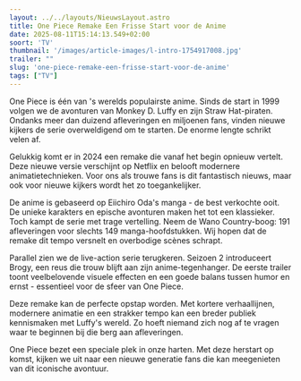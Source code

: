 ```yaml
---
layout: ../../layouts/NieuwsLayout.astro
title: One Piece Remake Een Frisse Start voor de Anime
date: 2025-08-11T15:14:13.549+02:00
soort: 'TV'
thumbnail: '/images/article-images/l-intro-1754917008.jpg'
trailer: ""
slug: 'one-piece-remake-een-frisse-start-voor-de-anime'
tags: ["TV"]
---
```


One Piece is één van 's werelds populairste anime. Sinds de start in 1999 volgen
we de avonturen van Monkey D. Luffy en zijn Straw Hat-piraten. Ondanks meer dan
duizend afleveringen en miljoenen fans, vinden nieuwe kijkers de serie
overweldigend om te starten. De enorme lengte schrikt velen af.

Gelukkig komt er in 2024 een remake die vanaf het begin opnieuw vertelt. Deze
nieuwe versie verschijnt op Netflix en belooft modernere animatietechnieken.
Voor ons als trouwe fans is dit fantastisch nieuws, maar ook voor nieuwe kijkers
wordt het zo toegankelijker.

De anime is gebaseerd op Eiichiro Oda's manga - de best verkochte ooit. De
unieke karakters en epische avonturen maken het tot een klassieker. Toch kampt
de serie met trage vertelling. Neem de Wano Country-boog: 191 afleveringen voor
slechts 149 manga-hoofdstukken. Wij hopen dat de remake dit tempo versnelt en
overbodige scènes schrapt.

Parallel zien we de live-action serie terugkeren. Seizoen 2 introduceert Brogy,
een reus die trouw blijft aan zijn anime-tegenhanger. De eerste trailer toont
veelbelovende visuele effecten en een goede balans tussen humor en ernst -
essentieel voor de sfeer van One Piece.

Deze remake kan de perfecte opstap worden. Met kortere verhaallijnen, modernere
animatie en een strakker tempo kan een breder publiek kennismaken met Luffy's
wereld. Zo hoeft niemand zich nog af te vragen waar te beginnen bij die berg aan
afleveringen.

One Piece bezet een speciale plek in onze harten. Met deze herstart op komst,
kijken we uit naar een nieuwe generatie fans die kan meegenieten van dit
iconische avontuur.